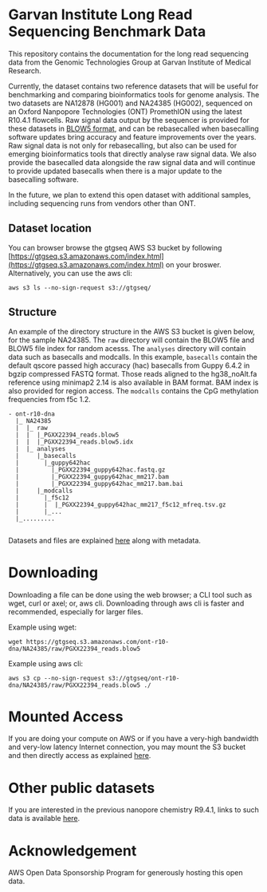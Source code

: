 # Garvan Institute Long Read Sequencing Benchmark Data

This repository contains the documentation for the long read sequencing data from the Genomic Technologies Group at Garvan Institute of Medical Research.

Currently, the dataset contains two reference datasets that will be useful for benchmarking and comparing bioinformatics tools for genome analysis. The two datasets are NA12878 (HG001) and NA24385 (HG002), sequenced on an Oxford Nanpopore Technologies (ONT) PromethION using the latest R10.4.1 flowcells. Raw signal data output by the sequencer is provided for these datasets in [BLOW5 format](https://www.nature.com/articles/s41587-021-01147-4), and can be rebasecalled when basecalling software updates bring accuracy and feature improvements over the years. Raw signal data is not only for rebasecalling, but also can be used for emerging bioinformatics tools that directly analyse raw signal data. We also provide the basecalled data alongside the raw signal data and will continue to provide updated basecalls when there is a major update to the basecalling software. 

In the future, we plan to extend this open dataset with additional samples, including sequencing runs from vendors other than ONT. 
 
## Dataset location

You can browser browse the gtgseq AWS S3 bucket by following [https://gtgseq.s3.amazonaws.com/index.html](https://gtgseq.s3.amazonaws.com/index.html) on your broswer. Alternatively, you can use the aws cli:
```
aws s3 ls --no-sign-request s3://gtgseq/
```

## Structure

An example of the directory structure in the AWS S3 bucket is given below, for the sample NA24385. The `raw` directory will contain the BLOW5 file and BLOW5 file index for random acesss. The `analyses` directory will contain data such as basecalls and modcalls. In this example, `basecalls` contain the default qscore passed high accuracy (hac) basecalls from Guppy 6.4.2 in bgzip compressed FASTQ format. Those reads aligned to the hg38_noAlt.fa reference using minimap2 2.14 is also available in BAM format. BAM index is also provided for region access. The `modcalls` contains the CpG methylation frequencies from f5c 1.2.

```
- ont-r10-dna
  |_ NA24385
  |  |_ raw
  |  |  |_PGXX22394_reads.blow5
  |  |  |_PGXX22394_reads.blow5.idx
  |  |_ analyses
  |     |_basecalls
  |       |_guppy642hac
  |         |_PGXX22394_guppy642hac.fastq.gz
  |         |_PGXX22394_guppy642hac_mm217.bam
  |         |_PGXX22394_guppy642hac_mm217.bam.bai 
  |     |_modcalls
  |       |_f5c12
  |       |  |_PGXX22394_guppy642hac_mm217_f5c12_mfreq.tsv.gz
  |       |_...
  |_......... 
  
```

Datasets and files are explained [here](docs/data.md) along with metadata.

#  Downloading

Downloading a file can be done using the web browser; a CLI tool such as wget, curl or axel; or, aws cli. Downloading through aws cli is faster and recommended, especially for larger files.

Example using wget:
```
wget https://gtgseq.s3.amazonaws.com/ont-r10-dna/NA24385/raw/PGXX22394_reads.blow5
```

Example using aws cli:
```
aws s3 cp --no-sign-request s3://gtgseq/ont-r10-dna/NA24385/raw/PGXX22394_reads.blow5 ./
```

#  Mounted Access

If you are doing your compute on AWS or if you have a very-high bandwidth and very-low latency Internet connection, you may mount the S3 bucket and then directly access as explained [here](docs/mount.md).

# Other public datasets

If you are interested in the previous nanopore chemistry R9.4.1, links to such data is available [here](https://github.com/hasindu2008/seq/#ont-r941-chemistry). 

# Acknowledgement

AWS Open Data Sponsorship Program for generously hosting this open data.
